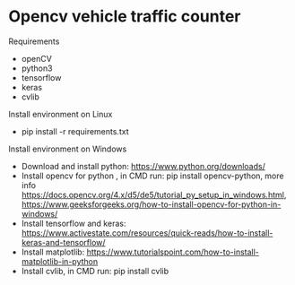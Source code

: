 # Opencv vehicle traffic counter

Requirements
* openCV
* python3
* tensorflow
* keras
* cvlib

Install environment on Linux
* pip install -r requirements.txt


Install environment on Windows
* Download and install python: https://www.python.org/downloads/
* Install opencv for python , in CMD run: pip install opencv-python, more info https://docs.opencv.org/4.x/d5/de5/tutorial_py_setup_in_windows.html, https://www.geeksforgeeks.org/how-to-install-opencv-for-python-in-windows/
* Install tensorflow and keras: https://www.activestate.com/resources/quick-reads/how-to-install-keras-and-tensorflow/
* Install matplotlib: https://www.tutorialspoint.com/how-to-install-matplotlib-in-python
* Install cvlib, in CMD run: pip install cvlib 



